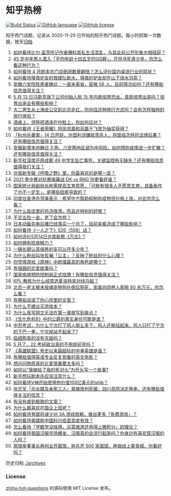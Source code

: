 # 知乎热榜
[![Build Status](https://github.com/ToWeLong/zhihu-hot-questions/workflows/CI/badge.svg)](https://github.com/ToWeLong/zhihu-hot-questions/actions)
[![GitHub language](https://img.shields.io/badge/language-golang-orange.svg)](https://golang.org/)
[![GitHub license](https://img.shields.io/github/license/ToWeLong/zhihu-hot-questions)](https://github.com/ToWeLong/zhihu-hot-questions/blob/main/LICENSE)

知乎热门话题，记录从 2020-11-29 日开始的知乎热门话题。每小时抓取一次数据，按天[归档](./archives)

<!-- BEGIN -->

1. [如何看待比尔·盖茨传记作者爆料其私生活混乱，与其此前公开形象大相径庭？](https://www.zhihu.com/question/459168945)
1. [45 岁中年男人潜入「平均年龄十四五岁的QQ群」，开导寻死青少年，你怎么看这种行为？](https://www.zhihu.com/question/458209073)
1. [如何看待 4 月剧本杀门店倒闭数量翻倍？怎么评价国内桌游行业的现状？](https://www.zhihu.com/question/459180058)
1. [如何看待搜救驴友的救援队断水，得救的驴友却在山下烧水泡茶？](https://www.zhihu.com/question/459310609)
1. [安徽六安阳性患者确诊：一直未离省，密接 56 人，目前情况如何？还有哪些信息值得关注？](https://www.zhihu.com/question/459216973)
1. [5 月 13 日马斯克旗下公司创始人称 15 年内能培育恐龙，真能培育出来吗？培育出来会有哪些影响？](https://www.zhihu.com/question/459235882)
1. [大二男生从上海坐公交到北京走红，你向往这种旅行方式吗？会有怎样独特的旅行体验？](https://www.zhihu.com/question/459203090)
1. [酒桌上，领导把酒泼在你脸上，你如何应对？](https://www.zhihu.com/question/438684200)
1. [如何看待《王者荣耀》将凤求凰和凤凰于飞改为抽奖获得？](https://www.zhihu.com/question/459185231)
1. [「杭州杀妻案」14 日开庭，许国利涉嫌故意杀人，将面临怎样的法律后果？还有哪些信息值得关注？](https://www.zhihu.com/question/459018152)
1. [安徽新增本地确诊 3 例，六安两地区调为中风险，如何预防疫情进一步扩散？还有哪些信息值得关注？](https://www.zhihu.com/question/459297033)
1. [新华社深度还原成都 49 中学生坠亡事件，关键监控有无缺失？还有哪些信息值得我们关注？](https://www.zhihu.com/question/459149724)
1. [许嵩新专辑《呼吸之野》里，你最喜欢的是哪一首？](https://www.zhihu.com/question/459313236)
1. [2021 季中赛对抗赛揭幕战 DK vs RNG 你更看好谁？](https://www.zhihu.com/question/459201355)
1. [国家统计局副局长称需提高生育意愿，「可能有很多人不愿意生育，具备条件了也不一定生」，是哪些因素导致的？](https://www.zhihu.com/question/459227388)
1. [印度驻香港总领事表示：希望中方帮助抑制防疫物资价格上涨，对此你怎么看？](https://www.zhihu.com/question/459219198)
1. [为什么饭店里的鸡汤很清，而且还特别的好喝？](https://www.zhihu.com/question/437783371)
1. [不交五险一金，老了会怎样？](https://www.zhihu.com/question/383748418)
1. [日本动画先审后播已经落实一个月了，目前来看造成了哪些影响？](https://www.zhihu.com/question/459030813)
1. [如何看待《一人之下》526（558）话？](https://www.zhihu.com/question/459275898)
1. [如何评价5月14日许嵩新歌《万古》?](https://www.zhihu.com/question/459309903)
1. [如何拥有旺盛精力？](https://www.zhihu.com/question/21671881)
1. [一辆长期认真保养的车可以开多少年？](https://www.zhihu.com/question/42018659)
1. [为什么粉丝叫张哲瀚「公主」？反映了粉丝的什么心理？](https://www.zhihu.com/question/457355329)
1. [你觉得游戏《原神》中颜值最高的角色是哪个？](https://www.zhihu.com/question/459265069)
1. [有很甜的恋爱故事吗？](https://www.zhihu.com/question/336465537)
1. [国家疾病预防控制局正式挂牌！有哪些信息值得关注？](https://www.zhihu.com/question/459166214)
1. [KPL 教练为什么经常选夏洛特来对线马超？](https://www.zhihu.com/question/456202014)
1. [北京一老太被未拴绳宠物狗扑倒后猝死，家属向饲养人索赔 80 余万元，你怎么看？](https://www.zhihu.com/question/459188941)
1. [有哪些说进了你心坎里的文案？](https://www.zhihu.com/question/450326199)
1. [为什么不建议买游戏本？](https://www.zhihu.com/question/406822764)
1. [为什么我写网文无法在第一章就写到爽点？](https://www.zhihu.com/question/456638837)
1. [《生化危机8》中的公爵的真实身份可能是谁？](https://www.zhihu.com/question/458347017)
1. [中忍考试，为什么宁次打了鸣人那么多下，鸣人还能站起来，鸣人只打了宁次的下巴一拳，宁次就站不起来了?](https://www.zhihu.com/question/458394330)
1. [癌细胞真的没有天敌吗？](https://www.zhihu.com/question/443608344)
1. [5 月了，22 考研政治真的不用提前背吗？](https://www.zhihu.com/question/459197746)
1. [《英雄联盟》有史以来最超标的中单英雄是谁？](https://www.zhihu.com/question/458539582)
1. [有哪些值得英语专业反复观看的英文电影？](https://www.zhihu.com/question/327827779)
1. [想问问物质真的比爱情重要太多吗？](https://www.zhihu.com/question/458790267)
1. [如何以“我嫁给了我的死对头”为开头写一个故事?](https://www.zhihu.com/question/442498012)
1. [新手想玩剧本杀应该注意什么？](https://www.zhihu.com/question/457763097)
1. [如何看待V神开始使用他价值100亿美元的shib？](https://www.zhihu.com/question/459141863)
1. [张志军「杀女婿及亲家三人」案被改判死缓，四川高院决定再审，还有哪些值得关注的信息？](https://www.zhihu.com/question/459168017)
1. [有没有虐到极致的文案？](https://www.zhihu.com/question/438549057)
1. [为什么都喜欢在国企上班呢？](https://www.zhihu.com/question/435520812)
1. [如何看待育碧将减少对 3A 游戏依赖，推出更多「免费游戏」？](https://www.zhihu.com/question/459085211)
1. [如何看待美媒称中国科兴疫苗高度有效？](https://www.zhihu.com/question/459164049)
1. [怎么看待「学数学没啥用，买菜难道还用得上微积分」的理论？](https://www.zhihu.com/question/330028623)
1. [如何看待我国汉服市场爆发，汉服真的会流行起来吗？你身边有喜欢穿汉服的人吗？](https://www.zhihu.com/question/459183624)
1. [原瑞幸董事长再创业开面馆，称先开 500 家面馆，再做线上美食城，你看好吗？](https://www.zhihu.com/question/459077352)

<!-- END -->

历史归档 [./archives](./archives)


### License
[zhihu-hot-questions](https://github.com/towelong/zhihu-hot-questions) 的源码使用 MIT License 发布。